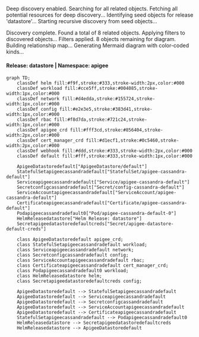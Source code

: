 Deep discovery enabled. Searching for all related objects.
Fetching all potential resources for deep discovery...
Identifying seed objects for release 'datastore'...
Starting recursive discovery from seed objects...

Discovery complete. Found a total of 8 related objects.
Applying filters to discovered objects...
Filters applied. 8 objects remaining for diagram.
Building relationship map...
Generating Mermaid diagram with color-coded kinds...

#### Release: datastore | Namespace: apigee
```mermaid
graph TD;
    classDef helm fill:#f9f,stroke:#333,stroke-width:2px,color:#000
    classDef workload fill:#cce5ff,stroke:#004085,stroke-width:1px,color:#000
    classDef network fill:#d4edda,stroke:#155724,stroke-width:1px,color:#000
    classDef config fill:#e2e3e5,stroke:#383d41,stroke-width:1px,color:#000
    classDef rbac fill:#f8d7da,stroke:#721c24,stroke-width:1px,color:#000
    classDef apigee_crd fill:#fff3cd,stroke:#856404,stroke-width:2px,color:#000
    classDef cert_manager_crd fill:#d1ecf1,stroke:#0c5460,stroke-width:2px,color:#000
    classDef webhook fill:#ddd,stroke:#333,stroke-width:2px,color:#000
    classDef default fill:#fff,stroke:#333,stroke-width:1px,color:#000

    ApigeeDatastoredefault["ApigeeDatastore/default"]
    StatefulSetapigeecassandradefault["StatefulSet/apigee-cassandra-default"]
    Serviceapigeecassandradefault["Service/apigee-cassandra-default"]
    Secretconfigcassandradefault["Secret/config-cassandra-default"]
    ServiceAccountapigeecassandradefault["ServiceAccount/apigee-cassandra-default"]
    Certificateapigeecassandradefault["Certificate/apigee-cassandra-default"]
    Podapigeecassandradefault0["Pod/apigee-cassandra-default-0"]
    HelmReleasedatastore["Helm Release: datastore"]
    Secretapigeedatastoredefaultcreds["Secret/apigee-datastore-default-creds"]

    class ApigeeDatastoredefault apigee_crd;
    class StatefulSetapigeecassandradefault workload;
    class Serviceapigeecassandradefault network;
    class Secretconfigcassandradefault config;
    class ServiceAccountapigeecassandradefault rbac;
    class Certificateapigeecassandradefault cert_manager_crd;
    class Podapigeecassandradefault0 workload;
    class HelmReleasedatastore helm;
    class Secretapigeedatastoredefaultcreds config;

    ApigeeDatastoredefault --> StatefulSetapigeecassandradefault
    ApigeeDatastoredefault --> Serviceapigeecassandradefault
    ApigeeDatastoredefault --> Secretconfigcassandradefault
    ApigeeDatastoredefault --> ServiceAccountapigeecassandradefault
    ApigeeDatastoredefault --> Certificateapigeecassandradefault
    StatefulSetapigeecassandradefault --> Podapigeecassandradefault0
    HelmReleasedatastore --> Secretapigeedatastoredefaultcreds
    HelmReleasedatastore --> ApigeeDatastoredefault
```
